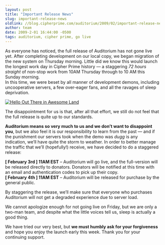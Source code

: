 ```yaml
---
layout: post
title: "Important Release News"
slug: important-release-news
oldlink: //blog.cipherprime.com/auditorium/2009/02/important-release-news
author: team
date: 2009-2-01 16:44:00 -0500
tags: auditorium, cipher prime, go live
---
```


As everyone has noticed, the full release of Auditorium has not gone live yet. After completing development on our local copy, we began migration of the new system on Thursday morning. Little did we know this would launch the longest work day in Cipher Prime history — a staggering _72 hours straight_ of non-stop work from 10AM Thursday through to 10 AM this Sunday morning.  
In this time, we were beset by all manner of development demons, including uncooperative servers, a few over-eager fans, and all the ravages of sleep deprivation.

[![](/img/blog/large_1.jpg "Hello Out There in Awesome Land")](/img/blog/large_1.jpg)

The disappointment for us is that, after all that effort, we still do not feel that the full release is quite up to our standards.

**Auditorium means so very much to us and we don’t want to disappoint you**, but we also feel it is our responsibility to learn from the past — and if the punishment our servers took when the demo was _dugg_ is any indication, we’ll have quite the storm to weather. In order to better manage the traffic that we’ll (hopefully!) receive, we have decided to do a staggered release:

**\[ February 3rd \] 11AM EST** – Auditorium will go live, and the full-version will be released directly to donators. Donators will be notified at this time with an email and authentication codes to pick up their copy.  
**\[ February 4th \] 11AM EST** – Auditorium will be released for purchase by the general public.

By staggering the release, we’ll make sure that everyone who purchases Auditorium will not get a degraded experience due to server load.

We cannot apologize enough for not going live on Friday, but we are only a two-man team, and despite what the little voices tell us, sleep is actually a good thing.

We have tried our very best, but **we must humbly ask for your forgiveness** and hope you enjoy the launch early this week. Thank you for your continuing support.
